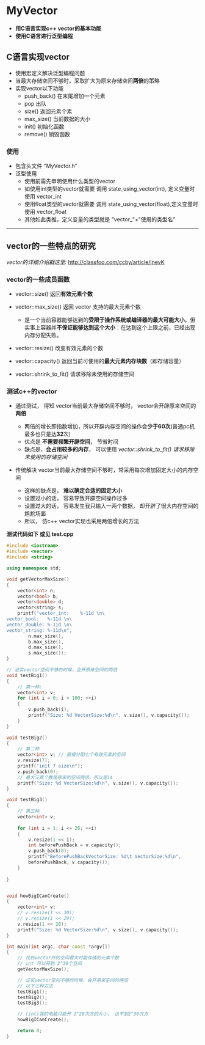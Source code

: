 ﻿# MyVector

- **用C语言实现c++ vector的基本功能**
- **使用C语言进行泛型编程**

## C语言实现vector
- 使用宏定义解决泛型编程问题
- 当最大存储空间不够时，采取扩大为原来存储空间**两倍**的策略
- 实现vector以下功能
    + push_back()   在末尾增加一个元素
    + pop           出队
    + size()        返回元素个素
    + max_size()    当前数据的大小
    + init()        初始化函数
    + remove()      销毁函数

### 使用

- 包含头文件 "MyVector.h"
- 泛型使用
    - 使用前需先申明使用什么类型的vector
    - 如使用int类型的vector就需要 调用 state_using_vector(int), 定义变量时使用 vector_int
    -  使用float类型的vector就需要 调用 state_using_vector(float),定义变量时使用 vector_float
    -  其他如此类推，定义变量的类型就是 "vector_"+"使用的类型名"


---
## vector的一些特点的研究

*vector的详细介绍戳这里:* http://classfoo.com/ccby/article/jnevK

### vector的一些成员函数

- vector::size()            返回**有效元素个数**

- vector::max_size()        返回 vector 支持的最大元素个数
    + 是一个当前容器能够达到的**受限于操作系统或编译器的最大可能大小**。但实事上容器并**不保证能够达到这个大小**：在达到这个上限之前，已经出现内存分配失败。

- vector::resize()          改变有效元素的个数

- vector::capacity()        返回当前可使用的**最大元素内存块数**（即存储容量）

- vector::shrink_to_fit()   请求移除未使用的存储空间 


### 测试c++的vector

- 通过测试， 得知 vector当前最大存储空间不够时， vector会开辟原来空间的**两倍**
    - 两倍的增长即指数增加，所以开辟内存空间的操作会**少于60次**(普通pc机最多也只是达**32**次)
    - 优点是 **不需要频繁开辟空间**， 节省时间
    - 缺点是，**会占用较多的内存**， 可以使用 *vector::shrink_to_fit()   请求移除未使用的存储空间*

- 传统解决 vector当前最大存储空间不够时，常采用每次增加固定大小的内存空间
    + 这样的缺点是， **难以确定合适的固定大小**
    + 设置过小的话， 容易导致开辟空间操作过多
    + 设置过大的话， 容易发生我只输入一两个数据， 却开辟了很大内存空间的尴尬场面
    + 所以， 仿c++ vector实现也采用两倍增长的方法

**测试代码如下 或见 test.cpp**
``` C++
#include <iostream>
#include <vector>
#include <string>

using namespace std;

void getVectorMaxSize()
{
    vector<int> n;
    vector<bool> b;
    vector<double> d;
    vector<string> s;
    printf("vector_int:    %-11d \n\
vector_bool:   %-11d \n\
vector_double: %-11d \n\
vector_string: %-11d\n", 
        n.max_size(),
        b.max_size(),
        d.max_size(),
        s.max_size());
}

// 证实vector空间不够的时候，会开原来空间的两倍
void testBig1()
{
    // 第一种:
    vector<int> v;
    for (int i = 0; i < 100; ++i)
    {
        v.push_back(i);
        printf("Size: %d VectorSize:%d\n", v.size(), v.capacity());
    }
}

void testBig2()
{
    // 第二种
    vector<int> v; // 直接分配七个有效元素的空间
    v.resize(7);
    printf("init 7 size\n");
    v.push_back(0);
    // 最大元素个数是原来的空间两倍，所以是14
    printf("Size: %d VectorSize:%d\n", v.size(), v.capacity()); 
}

void testBig3()
{
    // 第三种
    vector<int> v; 
    
    for (int i = 1; i <= 26; ++i)
    {
        v.resize(1 << i);
        int beforePushBack = v.capacity();
        v.push_back(0);
        printf("BeforePushBackVectorSize: %d\t VectorSize:%d\n", 
        beforePushBack, v.capacity()); 
    }
        
}


void howBigICanCreate()
{
    vector<int> v;
    // v.resize(1 << 30);
    // v.resize(1 << 29);
    v.resize(1 << 28); 
    printf("Size: %d VectorSize:%d\n", v.size(), v.capacity()); 
}

int main(int argc, char const *argv[])
{
    // 找到vector开的空间最大时能存储的元素个数
    // int 可以开到 2^30个空间
    getVectorMaxSize(); 

    // 证实vector空间不够的时候，会开原来空间的两倍
    // 以下三种方法
    testBig1();
    testBig2();
    testBig3();

    // (int)我的电脑只能开 2^28次方的大小， 达不到2^30次方
    howBigICanCreate(); 

    return 0;
}
```
